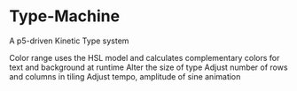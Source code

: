 # Type-Machine

A p5-driven Kinetic Type system

Color range uses the HSL model and calculates complementary colors for text and background at runtime
Alter the size of type
Adjust number of rows and columns in tiling
Adjust tempo, amplitude of sine animation
